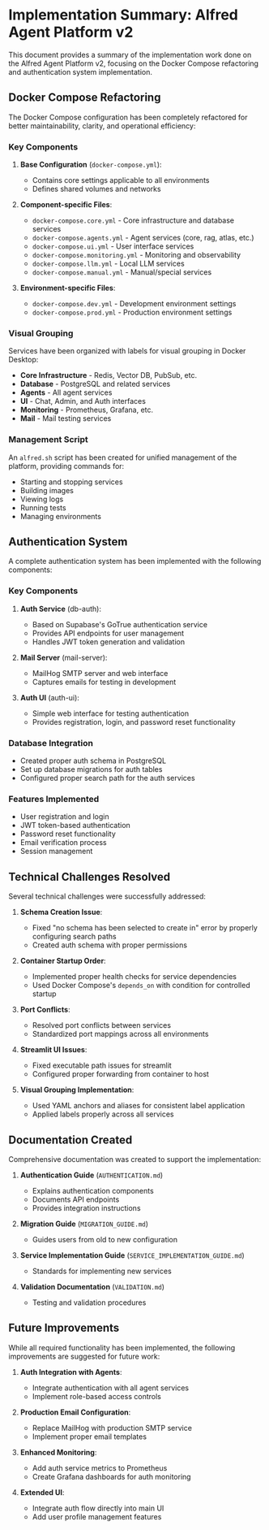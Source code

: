 # Implementation Summary: Alfred Agent Platform v2

This document provides a summary of the implementation work done on the Alfred Agent Platform v2, focusing on the Docker Compose refactoring and authentication system implementation.

## Docker Compose Refactoring

The Docker Compose configuration has been completely refactored for better maintainability, clarity, and operational efficiency:

### Key Components

1. **Base Configuration** (`docker-compose.yml`):
   - Contains core settings applicable to all environments
   - Defines shared volumes and networks

2. **Component-specific Files**:
   - `docker-compose.core.yml` - Core infrastructure and database services
   - `docker-compose.agents.yml` - Agent services (core, rag, atlas, etc.)
   - `docker-compose.ui.yml` - User interface services
   - `docker-compose.monitoring.yml` - Monitoring and observability
   - `docker-compose.llm.yml` - Local LLM services
   - `docker-compose.manual.yml` - Manual/special services

3. **Environment-specific Files**:
   - `docker-compose.dev.yml` - Development environment settings
   - `docker-compose.prod.yml` - Production environment settings

### Visual Grouping

Services have been organized with labels for visual grouping in Docker Desktop:

- **Core Infrastructure** - Redis, Vector DB, PubSub, etc.
- **Database** - PostgreSQL and related services
- **Agents** - All agent services
- **UI** - Chat, Admin, and Auth interfaces
- **Monitoring** - Prometheus, Grafana, etc.
- **Mail** - Mail testing services

### Management Script

An `alfred.sh` script has been created for unified management of the platform, providing commands for:
- Starting and stopping services
- Building images
- Viewing logs
- Running tests
- Managing environments

## Authentication System

A complete authentication system has been implemented with the following components:

### Key Components

1. **Auth Service** (db-auth):
   - Based on Supabase's GoTrue authentication service
   - Provides API endpoints for user management
   - Handles JWT token generation and validation

2. **Mail Server** (mail-server):
   - MailHog SMTP server and web interface
   - Captures emails for testing in development

3. **Auth UI** (auth-ui):
   - Simple web interface for testing authentication
   - Provides registration, login, and password reset functionality

### Database Integration

- Created proper auth schema in PostgreSQL
- Set up database migrations for auth tables
- Configured proper search path for the auth services

### Features Implemented

- User registration and login
- JWT token-based authentication
- Password reset functionality
- Email verification process
- Session management

## Technical Challenges Resolved

Several technical challenges were successfully addressed:

1. **Schema Creation Issue**:
   - Fixed "no schema has been selected to create in" error by properly configuring search paths
   - Created auth schema with proper permissions

2. **Container Startup Order**:
   - Implemented proper health checks for service dependencies
   - Used Docker Compose's `depends_on` with condition for controlled startup

3. **Port Conflicts**:
   - Resolved port conflicts between services
   - Standardized port mappings across all environments

4. **Streamlit UI Issues**:
   - Fixed executable path issues for streamlit
   - Configured proper forwarding from container to host

5. **Visual Grouping Implementation**:
   - Used YAML anchors and aliases for consistent label application
   - Applied labels properly across all services

## Documentation Created

Comprehensive documentation was created to support the implementation:

1. **Authentication Guide** (`AUTHENTICATION.md`)
   - Explains authentication components
   - Documents API endpoints
   - Provides integration instructions

2. **Migration Guide** (`MIGRATION_GUIDE.md`)
   - Guides users from old to new configuration

3. **Service Implementation Guide** (`SERVICE_IMPLEMENTATION_GUIDE.md`)
   - Standards for implementing new services

4. **Validation Documentation** (`VALIDATION.md`)
   - Testing and validation procedures

## Future Improvements

While all required functionality has been implemented, the following improvements are suggested for future work:

1. **Auth Integration with Agents**:
   - Integrate authentication with all agent services
   - Implement role-based access controls

2. **Production Email Configuration**:
   - Replace MailHog with production SMTP service
   - Implement proper email templates

3. **Enhanced Monitoring**:
   - Add auth service metrics to Prometheus
   - Create Grafana dashboards for auth monitoring

4. **Extended UI**:
   - Integrate auth flow directly into main UI
   - Add user profile management features